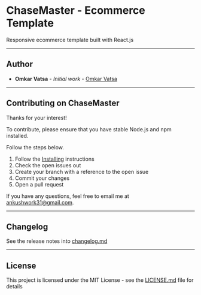 # ChaseMaster - Ecommerce Template

Responsive ecommerce template built with React.js

---

## Author

- **Omkar Vatsa** - _Initial work_ - [Omkar Vatsa](https://github.com/Gitster7)

---

## Contributing on ChaseMaster

Thanks for your interest!

To contribute, please ensure that you have stable Node.js and npm installed.

Follow the steps below.

1. Follow the [Installing](#installing) instructions
2. Check the open issues out
3. Create your branch with a reference to the open issue
4. Commit your changes
5. Open a pull request

If you have any questions, feel free to email me at [ankushwork31@gmail.com](mailto:ankushwork31@gmail.com).

---

## Changelog

See the release notes into [changelog.md](changelog.md)

---

## License

This project is licensed under the MIT License - see the [LICENSE.md](LICENSE.md) file for details
